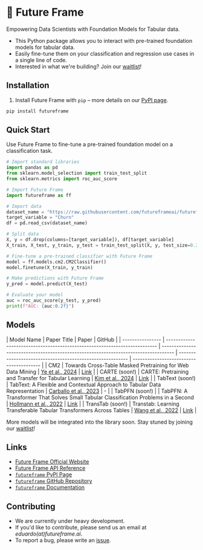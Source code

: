 # 💠 Future Frame

Empowering Data Scientists with Foundation Models for Tabular data.

- This Python package allows you to interact with pre-trained foundation models for tabular data.
- Easily fine-tune them on your classification and regression use cases in a single line of code.
- Interested in what we're building? Join our [waitlist](https://futureframe.ai/)!

## Installation

1. Install Future Frame with `pip` – more details on our [PyPI page](https://pypi.org/project/futureframe/).

```bash
pip install futureframe
```

## Quick Start

Use Future Frame to fine-tune a pre-trained foundation model on a classification task.

```python linenums="1"
# Import standard libraries
import pandas as pd
from sklearn.model_selection import train_test_split
from sklearn.metrics import roc_auc_score

# Import Future Frame
import futureframe as ff

# Import data
dataset_name = "https://raw.githubusercontent.com/futureframeai/futureframe/main/tests/data/churn.csv"
target_variable = "Churn"
df = pd.read_csv(dataset_name)

# Split data
X, y = df.drop(columns=[target_variable]), df[target_variable]
X_train, X_test, y_train, y_test = train_test_split(X, y, test_size=0.3)

# Fine-tune a pre-trained classifier with Future Frame
model = ff.models.cm2.CM2Classifier()
model.finetune(X_train, y_train)

# Make predictions with Future Frame
y_pred = model.predict(X_test)

# Evaluate your model
auc = roc_auc_score(y_test, y_pred)
print(f"AUC: {auc:0.2f}")
```

## Models

| Model Name       | Paper Title                                                                | Paper                                                                               | GitHub                                                    |
| ---------------- | -------------------------------------------------------------------------- | ----------------------------------------------------------------------------------- | --------------------------------------------------------- | ---------------------------------------- |
| CM2              | Towards Cross-Table Masked Pretraining for Web Data Mining                 | [Ye et al., 2024](https://arxiv.org/abs/2307.04308)                                 | [Link](https://github.com/Chao-Ye/CM2)                    |
| CARTE (soon!)    | CARTE: Pretraining and Transfer for Tabular Learning                       | [Kim et al., 2024](https://arxiv.org/abs/2402.16785)                                | [Link](https://github.com/soda-inria/carte)               |
| TabText (soon!)  | TabText: A Flexible and Contextual Approach to Tabular Data Representation | [Carballo et al., 2023](https://arxiv.org/abs/2206.10381)                           | -                                                         |
| TabPFN (soon!)   |                                                                            | TabPFN: A Transformer That Solves Small Tabular Classification Problems in a Second | [Hollmann et al., 2022](https://arxiv.org/abs/2207.01848) | [Link](https://github.com/automl/TabPFN) |
| TransTab (soon!) | Transtab: Learning Transferable Tabular Transformers Across Tables         | [Wang et al., 2022](https://arxiv.org/abs/2205.09328)                               | [Link](https://github.com/RyanWangZf/transtab)            |

More models will be integrated into the library soon. Stay stuned by joining our [waitlist](https://futureframe.ai/)!

## Links

- [Future Frame Official Website](https://futureframe.ai/)
- [Future Frame API Reference](https://futureframe.ai/api-reference/)
- [`futureframe` PyPI Page](https://pypi.python.org/pypi/futureframe)
- [`futureframe` GitHub Repository](https://github.com/futureframeai/futureframe)
- [`futureframe` Documentation](https://futureframe.ai/docs/)

## Contributing

- We are currently under heavy development.
- If you'd like to contribute, please send us an email at <i>eduardo(at)futureframe.ai</i>.
- To report a bug, please write an [issue](https://github.com/futureframeai/futureframe/issues/new).
